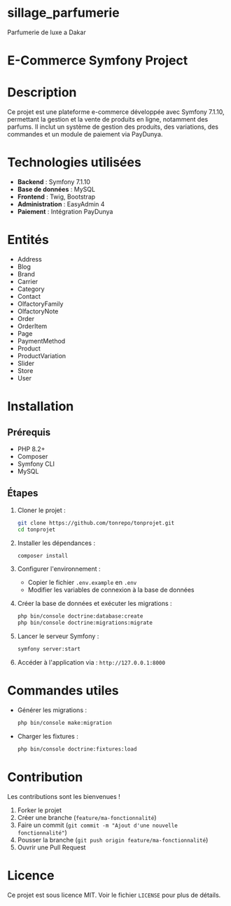 # sillage_parfumerie
Parfumerie de luxe a Dakar
# E-Commerce Symfony Project

# Description
Ce projet est une plateforme e-commerce développée avec Symfony 7.1.10, permettant la gestion et la vente de produits en ligne, notamment des parfums. Il inclut un système de gestion des produits, des variations, des commandes et un module de paiement via PayDunya.


# Technologies utilisées
- **Backend** : Symfony 7.1.10
- **Base de données** : MySQL
- **Frontend** : Twig, Bootstrap
- **Administration** : EasyAdmin 4
- **Paiement** : Intégration PayDunya

# Entités
- Address
- Blog
- Brand
- Carrier
- Category
- Contact
- OlfactoryFamily
- OlfactoryNote
- Order
- OrderItem
- Page
- PaymentMethod
- Product
- ProductVariation
- Slider
- Store
- User

# Installation

## Prérequis
- PHP 8.2+
- Composer
- Symfony CLI
- MySQL

## Étapes
1. Cloner le projet :
   ```bash
   git clone https://github.com/tonrepo/tonprojet.git
   cd tonprojet
   ```
2. Installer les dépendances :
   ```bash
   composer install
   ```
3. Configurer l'environnement :
   - Copier le fichier `.env.example` en `.env`
   - Modifier les variables de connexion à la base de données
   
4. Créer la base de données et exécuter les migrations :
   ```bash
   php bin/console doctrine:database:create
   php bin/console doctrine:migrations:migrate
   ```
5. Lancer le serveur Symfony :
   ```bash
   symfony server:start
   ```
6. Accéder à l'application via : `http://127.0.0.1:8000`

# Commandes utiles
- Générer les migrations :
  ```bash
  php bin/console make:migration
  ```
- Charger les fixtures :
  ```bash
  php bin/console doctrine:fixtures:load
  ```

# Contribution
Les contributions sont les bienvenues !
1. Forker le projet
2. Créer une branche (`feature/ma-fonctionnalité`)
3. Faire un commit (`git commit -m "Ajout d'une nouvelle fonctionnalité"`)
4. Pousser la branche (`git push origin feature/ma-fonctionnalité`)
5. Ouvrir une Pull Request

# Licence
Ce projet est sous licence MIT. Voir le fichier `LICENSE` pour plus de détails.

